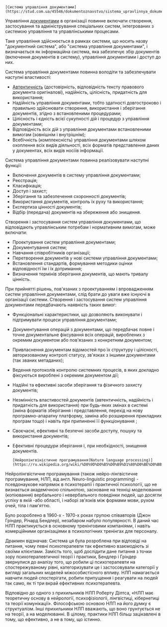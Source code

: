     [Система управління документами](https://stud.com.ua/45546/dokumentoznavstvo/sistema_upravlinnya_dokumentami)

Управління [документами](https://uk.wikipedia.org/wiki/%D0%94%D0%BE%D0%BA%D1%83%D0%BC%D0%B5%D0%BD%D1%82) в організації повинне включати створення, застосування та адміністрування спеціальних систем, інтегрованих з системою управління та управлінськими процесами.

Таке управління здійснюється в рамках системи, що носить назву "документний система", або "система управління документами", і визначається як інформаційна система, яка забезпечує збір документів (включення документів в систему), управління документами і доступ до них.

Система управління документами повинна володіти та забезпечувати наступні властивості:
- [Автентичність](https://uk.wikipedia.org/wiki/%D0%90%D0%B2%D1%82%D0%B5%D0%BD%D1%82%D0%B8%D1%87%D0%BD%D1%96%D1%81%D1%82%D1%8C_(%D0%BC%D0%B8%D1%81%D1%82%D0%B5%D1%86%D1%82%D0%B2%D0%BE)) (достовірність, відповідність тексту правового документа оригіналові), надійність, цілісність, придатність для використання;
- Надійність управління документами, тобто здатності довгостроково і правильно здійснювати створення, використання і зберігання документів, згідно з встановленими процедурами;
- Цілісность і єдність всієї сукупності дій і процедур з управління документами;
- Відповідність всіх дій з управління документами встановленими вимогам (зовнішнім і внутрішнім);
- Всебічність (комплексність) управління документами шляхом охоплення всіх видів діяльності, всіх форматів представлення даних у документах, всіх видів носіїв інформації.

Система управління документами повинна реалізовувати наступні функції:
- Включення документів в систему управління документами;
- Реєстрація;
- Класифікація;
- Доступ і захист;
- Зберігання та забезпечення схоронності документів;
- Використання документів, контроль їх руху та використання;
- Експертиза цінності документів;
- Відбір (передача) документів на збереження або знищення.

Створення і застосування систем управління документами, що відповідають
управлінським потребам і нормативним вимогам, може включати:
- Проектування систем управління документами;
- Документування систем;
- Навчання співробітників організації;
- Перетворення документів у нові системи управління документами;
- Встановлення стандартів, формування методики оцінки відповідності їм і їх дотримання;
- Визначення термінів зберігання документів, що мають тривалу цінність.

При прийнятті рішень, пов'язаних з проектуванням і впровадженням систем управління документами, слід брати до уваги вже існуючі в організації системи.
Створення і застосування систем управління документами передбачають наявність таких вимог:
- Функціональні характеристики, що дозволяють виконувати і підтримувати процеси управління документами;
- Документування операцій з документами, що передбачає повне і точне документальне фіксування всіх операцій, вироблених з окремим документом або пов'язаних з конкретним документом;
- Привласнення документам відомостей про їх структуру і цілісності, авторизованому контролі статусу, зв'язках з іншими документами (так званих метаданих);
- Ведення протоколів контролю системних процесів, в яких докладно фіксуються вироблені з окремим документом дії;
- Надійні та ефективні засоби зберігання та фізичного захисту документів;
- Незмінність властивостей документів (автентичність, надійність і придатність для використання) при будь-яких змінах в системі (зміна форматів зберігання і представлення, перехід на нову програмно-апаратну платформу, заміна або розширення прикладних програм тощо) і навіть при припиненні її функціонування ;
- Своєчасні, ефективні та безпечні засоби доступу, пошуку та використання документів;
- Ефективні процедури зберігання і, при необхідності, знищення документів.


      [Нейролінгвіністичне програмування(Nature language processing)](https://ru.wikipedia.org/wiki/%D0%9D%D0%B5%D0%B9%D1%80%D0%BE%D0%BB%D0%B8%D0%BD%D0%B3%D0%B2%D0%B8%D1%81%D1%82%D0%B8%D1%87%D0%B5%D1%81%D0%BA%D0%BE%D0%B5_%D0%BF%D1%80%D0%BE%D0%B3%D1%80%D0%B0%D0%BC%D0%BC%D0%B8%D1%80%D0%BE%D0%B2%D0%B0%D0%BD%D0%B8%D0%B5)

Нейролінгвістичне програмування (також нейро-лінгвістичне програмування, НЛП, від англ. Neuro-linguistic programming) - псевдонаукове напрямок в психотерапії і практичної психології, що не визнається академічною спільнотою, засноване на техніці моделювання (копіювання) вербального і невербального поведінки людей, що досягли успіху в якій -або області, і наборі зв'язків між формами мови, рухом очей, тіла і пам'яттю.

Було розроблено в 1960-х - 1970-х роках групою співавторів (Джон Гріндер, Річард Бендлер), незабаром набуло популярності. В даний час НЛП практикується в основному тренінговими компаніями, і навіть комерційними організаціями в психологічних тренінгах для персоналу.

Дракмен відзначав:
  Система ця була розроблена при відповіді на питання, чому певні психотерапевти так ефективно взаємодіють зі своїми клієнтами. Замість того, щоб дослідити дане питання з точки зору психотерапевтичної теорії і практики, Бендлер і Гріндер звернулися до аналізу того, що робили ці психотерапевти на спостережуваному рівні, категоризувати це і застосовували категорії у вигляді загальних моделей міжособистісного впливу. НЛП намагається навчити людей спостерігати, робити припущення і реагувати на людей так само, як ті три вкрай ефективних психотерапевта.

Відповідно до одного з прихильників НЛП Роберту Ділтса, «НЛП має теоретичну основу в нейрології, психофізіологіі, лінгвістиці, кібернетиці та теорії комунікації». Філософською основою НЛП на його думку є структуалізм. Інші прихильники НЛП вважають, що воно грунтується не на теорії, а на моделюванні. В цілому, практики НЛП більш зацікавлені в тому, що ефективно, а не в тому, що істинно.
